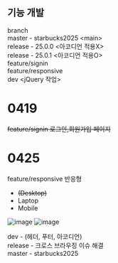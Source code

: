 ## 기능 개발
branch <br>
master - starbucks2025 &lt;main&gt; <br>
release - 25.0.0 &lt;아코디언 적용X&gt;<br>
release - 25.0.1 &lt;아코디언 적용O&gt;<br>
feature/signin <br>
feature/responsive <br>
dev &lt;jQuery 작업&gt;
# 0419 
<del>feature/signin  로그인,회원가입 페이지</del>
<br>
# 0425 
feature/responsive 반응형 <br>
<ul>
  <li><del>(Desktop)</del> <br></li>
  <li>Laptop<br></li>
  <li>Mobile <br></li>
</ul>

![image](https://github.com/user-attachments/assets/1bc64985-e9d7-42d7-95cc-00f30243f46a)
![image](https://github.com/user-attachments/assets/704b93d1-c7a6-4a65-9dff-9b568ea6196a)

dev - (헤더, 푸터, 아코디언) <br>
release - 크로스 브라우징 이슈 해결 <br>
master - starbucks2025

